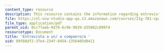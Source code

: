 ```yaml
---
content_type: resource
description: This resource contains the information regarding entrevista a un/ a compaero/a.
file: https://ol-ocw-studio-app-qa.s3.amazonaws.com/courses/21g-701-spanish-i-fall-2003/89f88df237e4234f84541356405d0411_MIT21G_701F03_21expre.pdf
file_type: application/pdf
parent_uid: 0cc77aeb-9d79-6c9b-9939-d35082c099f4
resourcetype: Document
title: 'Entrevista a un/ a compaero/a '
uid: 89f88df2-37e4-234f-8454-1356405d0411
---
```

